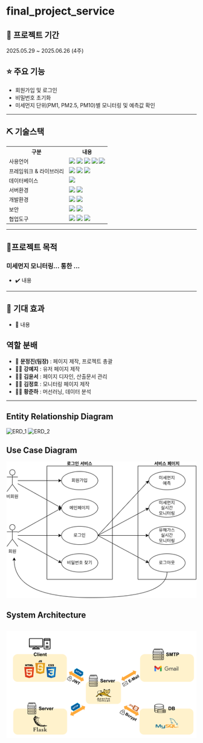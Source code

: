 # final_project_service
 ## 📅 프로젝트 기간
2025.05.29 ~ 2025.06.26 (4주)

## ⭐ 주요 기능
* 회원가입 및 로그인
* 비밀번호 초기화
* 미세먼지 단위(PM1, PM2.5, PM10)별 모니터링 및 예측값 확인

---
## ⛏ 기술스택
<table>
    <tr>
        <th>구분</th>
        <th>내용</th>
    </tr>
    <tr>
        <td>사용언어</td>
        <td>
            <img src="https://img.shields.io/badge/Java-007396?style=for-the-badge&logo=java&logoColor=white"/> 
            <img src="https://img.shields.io/badge/HTML5-E34F26?style=for-the-badge&logo=HTML5&logoColor=white"/>
            <img src="https://img.shields.io/badge/CSS3-1572B6?style=for-the-badge&logo=CSS3&logoColor=white"/>
            <img src="https://img.shields.io/badge/JavaScript-F7DF1E?style=for-the-badge&logo=JavaScript&logoColor=white"/>
            <img src="https://img.shields.io/badge/Python-3776AB?style=for-the-badge&logo=Python&logoColor=white"/> 
        </td>
    </tr>
    <tr>
        <td>프레임워크 & 라이브러리</td>
        <td>
            <img src="https://img.shields.io/badge/SpringBoot-6DB33F?style=for-the-badge&logo=Spring&logoColor=white"/>
            <img src="https://img.shields.io/badge/Pandas-150458?style=for-the-badge&logo=pandas&logoColor=white"/>
            <img src="https://img.shields.io/badge/BootStrap-7952B3?style=for-the-badge&logo=BootStrap&logoColor=white"/>
        </td>
    </tr>
    <tr>
        <td>데이터베이스</td>
        <td>
            <img src="https://img.shields.io/badge/MySQL-4479A1?style=for-the-badge&logo=MySQL&logoColor=white"/>
        </td>
    </tr>
    <tr>
        <td>서버환경</td>
        <td>
            <img src="https://img.shields.io/badge/Tomcat-F8DC75?style=for-the-badge&logo=apachetomcat&logoColor=black"/>
            <img src="https://img.shields.io/badge/Docker-2496ED?style=for-the-badge&logo=docker&logoColor=white"/>
        </td>
    </tr>
    <tr>
        <td>개발환경</td>
        <td>
            <img src="https://img.shields.io/badge/Eclipse-2C2255?style=for-the-badge&logo=Eclipse&logoColor=white"/> 
            <img src="https://img.shields.io/badge/Jupyter-F37626?style=for-the-badge&logo=jupyter&logoColor=white"/>
        </td>
    </tr>
    <tr>
        <td>보안</td>
        <td>
            <img src="https://img.shields.io/badge/JWT-000000?style=for-the-badge"/>
            <img src="https://img.shields.io/badge/AES-007396?style=for-the-badge&logo=security&logoColor=white"/>
        </td>
    </tr>
    <tr>
        <td>협업도구</td>
        <td>
            <img src="https://img.shields.io/badge/Git-F05032?style=for-the-badge&logo=Git&logoColor=white"/> 
            <img src="https://img.shields.io/badge/GitHub-181717?style=for-the-badge&logo=GitHub&logoColor=white"/>
            <img src="https://img.shields.io/badge/Notion-000000?style=for-the-badge&logo=Notion&logoColor=white"/>
        </td>
    </tr>
</table>

---

## 🎯프로젝트 목적

### 미세먼지 모니터링... 통한 ...
- ✔️ 내용
---

## 🏁 기대 효과
- 🚀 내용
  
## 역할 분배
- 👑 **문정진(팀장)** : 페이지 제작, 프로젝트 총괄
- 👨‍💻 **강예지** : 유저 페이지 제작
- 👨‍💻 **김윤서** : 페이지 디자인, 산출문서 관리
- 👩‍💻 **김정호** : 모니터링 페이지 제작
- 👨‍💻 **황준하** : 머선러닝, 데이터 분석
  
---

## Entity Relationship Diagram
![ERD_1](Document/IMG/ERD_1.png)
![ERD_2](Document/IMG/ERD_2.png)

## Use Case Diagram
![UCD](Document/IMG/UCD.png)

## System Architecture
![시스템 아키텍처 UCD](Document/IMG/System_Architecture.png)
---

